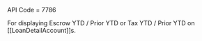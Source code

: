 API Code = 7786

For displaying Escrow YTD / Prior YTD or Tax YTD / Prior YTD on [[LoanDetailAccount]]s.